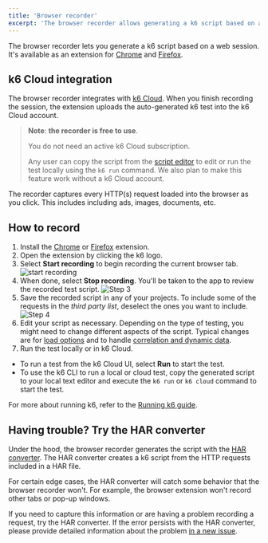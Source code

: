 ```yaml
---
title: 'Browser recorder'
excerpt: 'The browser recorder allows generating a k6 script based on a web session. It is available as extensions for Chrome and Firefox.'
---
```


The browser recorder lets you generate a k6 script based on a web session.
It's available as an extension for [Chrome](https://chrome.google.com/webstore/detail/k6-browser-recorder/phjdhndljphphehjpgbmpocddnnmdbda?hl=en) and [Firefox](https://addons.mozilla.org/en-US/firefox/addon/k6-browser-recorder/).

## k6 Cloud integration

The browser recorder integrates with [k6 Cloud](/cloud).
When you finish recording the session, the extension uploads the auto-generated k6 test into the k6 Cloud account.

> **Note**: **the recorder is free to use**.
>
>You do not need an active k6 Cloud subscription.
> 
> Any user can copy the script from the [script editor](/cloud/creating-and-running-a-test/script-editor) to edit or run the test locally using the `k6 run` command. We also plan to make this feature work without a k6 Cloud account.

The recorder captures every HTTP(s) request loaded into the browser as you click.
This includes including ads, images, documents, etc.

## How to record

1. Install the [Chrome](https://chrome.google.com/webstore/detail/k6-browser-recorder/phjdhndljphphehjpgbmpocddnnmdbda?hl=en) or [Firefox](https://addons.mozilla.org/en-US/firefox/addon/k6-browser-recorder/) extension.
1. Open the extension by clicking the k6 logo.
1. Select **Start recording** to begin recording the current browser tab. 
![start recording](./images/Recording-a-test-script/step-2.png)
1. When done, select **Stop recording**. You'll be taken to the app to review the recorded test script.
   ![Step 3](./images/Recording-a-test-script/step-3.png)
1. Save the recorded script in any of your projects.
  To include some of the requests in the _third party list_,  deselect the ones you want to include.
  ![Step 4](./images/Recording-a-test-script/step-4.png)
1. Edit your script as necessary. Depending on the type of testing, you might need to change different aspects of the script. 
   Typical changes are for [load options](/using-k6/options) and to handle [correlation and dynamic data](/examples/correlation-and-dynamic-data).
1. Run the test locally or in k6 Cloud.

  - To run a test from the k6 Cloud UI, select **Run** to start the test.
  - To use the k6 CLI to run a local or cloud test, copy the generated script to your local text editor and execute the `k6 run` or `k6 cloud` command to start the test. 

For more about running k6, refer to the [Running k6 guide](/getting-started/running-k6).

## Having trouble? Try the HAR converter

Under the hood, the browser recorder generates the script with the [HAR converter](/test-authoring/recording-a-session/har-converter/).
The HAR converter creates a k6 script from the HTTP requests included in a HAR file.

For certain edge cases, the HAR converter will catch some behavior that the browser recorder won't.
For example, the browser extension won't record other tabs or pop-up windows.

If you need to capture this information or are having a problem recording a request, try the HAR converter.
If the error persists with the HAR converter, please provide detailed information about the problem [in a new issue](https://github.com/k6io/har-to-k6/issues).
